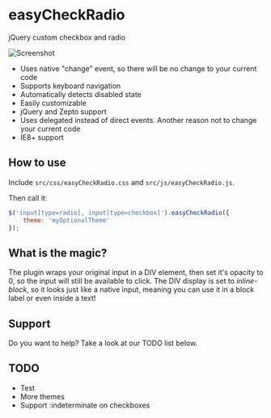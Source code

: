 easyCheckRadio
==============

jQuery custom checkbox and radio

<img src="http://i.imgur.com/LeDdiaZ.png" alt="Screenshot">

* Uses native "change" event, so there will be no change to your current code
* Supports keyboard navigation
* Automatically detects disabled state
* Easily customizable
* jQuery and Zepto support
* Uses delegated instead of direct events. Another reason not to change your current code
* IE8+ support

How to use
--------------

Include ```src/css/easyCheckRadio.css``` and ```src/js/easyCheckRadio.js```.

Then call it:

```js
$('input[type=radio], input[type=checkbox]').easyCheckRadio({
    theme: 'myOptionalTheme'
});
```

What is the magic?
------------------

The plugin wraps your original input in a DIV element, then set it's opacity to 0, so the input will still be available to click.
The DIV display is set to *inline-block*, so it looks just like a native input, meaning you can use it in a block label 
or even inside a text!

Support
--------------

Do you want to help? Take a look at our TODO list below.

TODO
--------------

* Test
* More themes
* Support :indeterminate on checkboxes

